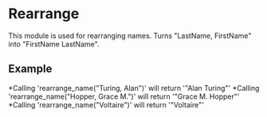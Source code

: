 Rearrange
=========

This module is used for rearranging names.
Turns "LastName, FirstName" into "FirstName LastName".
## Example

 *Calling 'rearrange_name("Turing, Alan")' will return '"Alan Turing"'
 *Calling 'rearrange_name("Hopper, Grace M.")' will return '"Grace M. Hopper"'
 *Calling 'rearrange_name("Voltaire")' will return '"Voltaire"'

